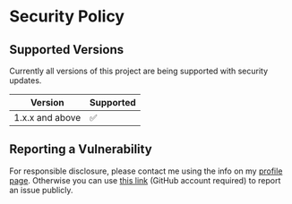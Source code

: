 # Security Policy

## Supported Versions

Currently all versions of this project are
being supported with security updates.

| Version         | Supported          |
| --------------- | ------------------ |
| 1.x.x and above | :white_check_mark: |

## Reporting a Vulnerability

For responsible disclosure, please contact me using the info on my [profile page](https://github.com/thomasleplus). Otherwise you can use [this link](https://github.com/leplusorg/ristretto/issues/new?assignees=thomasleplus&labels=security&template=security_vulnerability.md&title=%5BVULN%5D) (GitHub account required) to report an issue publicly.
